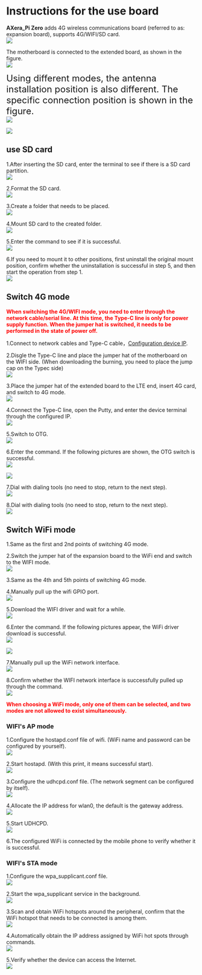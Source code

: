 # Instructions for the use board

**AXera_Pi Zero** adds 4G wireless communications board (referred to as: expansion board), supports 4G/WIFI/SD card.<br />
![](./media/board/board_1.png)

The motherboard is connected to the extended board, as shown in the figure.<br />
![](./media/board/board_5.png)

<font size="5">Using different modes, the antenna installation position is also different. The specific connection position is shown in the figure.</font><br />
![](./media/board/board_2.jpg)

![](./media/board/board_3.jpg)

## use SD card

1.After inserting the SD card, enter the terminal to see if there is a SD card partition.<br />
![](./media/board/SD/sd_1.jpg)

2.Format the SD card.<br />
![](./media/board/SD/sd_2.png)

3.Create a folder that needs to be placed.<br />
![](./media/board/SD/sd_3.jpg)

4.Mount SD card to the created folder.<br />
![](./media/board/SD/sd_4.png)

5.Enter the command to see if it is successful.<br />
![](./media/board/SD/sd_5.jpg)

6.If you need to mount it to other positions, first uninstall the original mount position, confirm whether the uninstallation is successful in step 5, and then start the operation from step 1.<br />
![](./media/board/SD/sd_6.png)

## Switch 4G mode

<font color="red"><b>When switching the 4G/WIFI mode, you need to enter through the network cable/serial line. At this time, the Type-C line is only for power supply function. When the jumper hat is switched, it needs to be performed in the state of power off.</font></b>

1.Connect to network cables and Type-C cable，<a href="https://axera-pi-zero-docs-cn.readthedocs.io/zh-cn/latest/doc_guide_faq.html">Configuration device IP</a>.

2.Disgle the Type-C line and place the jumper hat of the motherboard on the WIFI side. (When downloading the burning, you need to place the jump cap on the Typec side)<br />
![](./media/board/board_4.jpg)

3.Place the jumper hat of the extended board to the LTE end, insert 4G card, and switch to 4G mode.<br />
![](./media/board/4G/4g_1.jpg)

4.Connect the Type-C line, open the Putty, and enter the device terminal through the configured IP.<br />
![](./media/board/4G/4g_2.jpg)

5.Switch to OTG.<br />
![](./media/board/4G/4g_3.jpg)

6.Enter the command. If the following pictures are shown, the OTG switch is successful.<br />
![](./media/board/4G/4g_4.jpg)

![](./media/board/4G/4g_5.jpg)

7.Dial with dialing tools (no need to stop, return to the next step).<br />
![](./media/board/4G/4g_6.png)

8.Dial with dialing tools (no need to stop, return to the next step).<br />
![](./media/board/4G/4g_7.jpg)

## Switch WiFi mode

1.Same as the first and 2nd points of switching 4G mode.<br />

2.Switch the jumper hat of the expansion board to the WiFi end and switch to the WIFI mode.<br />
![](./media/board/wifi/wifi_1.jpg)

3.Same as the 4th and 5th points of switching 4G mode.<br />

4.Manually pull up the wifi GPIO port.<br />
![](./media/board/wifi/wifi_7.png)

5.Download the WIFI driver and wait for a while.<br />
![](./media/board/wifi/wifi_2.jpg)

6.Enter the command. If the following pictures appear, the WiFi driver download is successful.<br />
![](./media/board/wifi/wifi_3.png)

![](./media/board/wifi/wifi_4.png)

7.Manually pull up the WiFi network interface.<br />
![](./media/board/wifi/wifi_5.jpg)

8.Confirm whether the WIFI network interface is successfully pulled up through the command.<br />
![](./media/board/wifi/wifi_6.jpg)

<font color="red"><b>When choosing a WiFi mode, only one of them can be selected, and two modes are not allowed to exist simultaneously.</font></b>

### WIFI's AP mode

1.Configure the hostapd.conf file of wifi. (WiFi name and password can be configured by yourself).<br />
![](./media/board/wifi/AP/ap_1.jpg)

2.Start hostapd. (With this print, it means successful start).<br />
![](./media/board/wifi/AP/ap_2.png)

3.Configure the udhcpd.conf file. (The network segment can be configured by itself).<br />
![](./media/board/wifi/AP/ap_3.jpg) 

4.Allocate the IP address for wlan0, the default is the gateway address.<br />
![](./media/board/wifi/AP/ap_4.jpg)

5.Start UDHCPD.<br />
![](./media/board/wifi/AP/ap_5.jpg)

6.The configured WiFi is connected by the mobile phone to verify whether it is successful.<br />


### WIFI's STA mode

1.Configure the wpa_supplicant.conf file.<br />
![](./media/board/wifi/STA/sta_1.jpg)

2.Start the wpa_supplicant service in the background.<br />
![](./media/board/wifi/STA/sta_2.png)

3.Scan and obtain WiFi hotspots around the peripheral, confirm that the WiFi hotspot that needs to be connected is among them.<br />
![](./media/board/wifi/STA/sta_3.jpg)

4.Automatically obtain the IP address assigned by WiFi hot spots through commands.<br />
![](./media/board/wifi/STA/sta_4.jpg)

5.Verify whether the device can access the Internet.<br />
![](./media/board/wifi/STA/sta_5.jpg)
